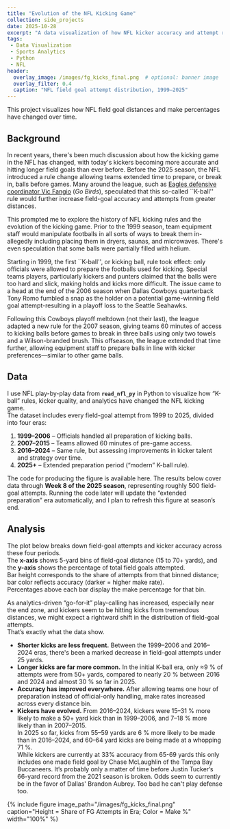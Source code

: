 ```yaml
---
title: "Evolution of the NFL Kicking Game"
collection: side_projects
date: 2025-10-28
excerpt: "A data visualization of how NFL kicker accuracy and attempt ranges have evolved over time."
tags:
 - Data Visualization
 - Sports Analytics
 - Python
 - NFL
header:
  overlay_image: /images/fg_kicks_final.png  # optional: banner image
  overlay_filter: 0.4
  caption: "NFL field goal attempt distribution, 1999–2025"
---
```


This project visualizes how NFL field goal distances and make percentages have changed over time.

## Background

In recent years, there's been much discussion about how the kicking game in the NFL has changed, with today's kickers becoming more accurate and hitting longer field goals than ever before. 
Before the 2025 season, the NFL introduced a rule change allowing teams extended time to prepare, or break in, balls before games. 
Many around the league, such as [Eagles defensive coordinator Vic Fangio](https://www.nbcsports.com/nfl/profootballtalk/rumor-mill/news/vic-fangio-new-kicking-ball-procedures-have-drastically-changed-field-goals) (*Go Birds*), speculated that this so-called ``K-ball'' rule would further increase field-goal accuracy and attempts from greater distances.

This prompted me to explore the history of NFL kicking rules and the evolution of the kicking game. Prior to the 1999 season, team equipment staff would manipulate footballs in all sorts of ways to break them in- allegedly including placing them in dryers, saunas, and microwaves. There's even speculation that some balls were partially filled with helium.

Starting in 1999, the first ``K-ball'', or kicking ball, rule took effect: only officials were allowed to prepare the footballs used for kicking. Special teams players, particularly kickers and punters claimed that the balls were too hard and slick, making holds and kicks more difficult.
The issue came to a head at the end of the 2006 season when Dallas Cowboys quarterback Tony Romo fumbled a snap as the holder on a potential game-winning field goal attempt-resulting in a playoff loss to the Seattle Seahawks.

Following this Cowboys playoff meltdown (not their last), the league adapted a new rule for the 2007 season, giving teams 60 minutes of access to kicking balls before games to break in three balls using only two towels and a Wilson-branded brush. This offseason, the league extended that time further, allowing equipment staff to prepare balls in line with kicker preferences—similar to other game balls.

## Data 

I use NFL play-by-play data from **`read_nfl_py`** in Python to visualize how “K-ball” rules, kicker quality, and analytics have changed the NFL kicking game.  
The dataset includes every field-goal attempt from 1999 to 2025, divided into four eras:

1. **1999–2006** – Officials handled all preparation of kicking balls.  
2. **2007–2015** – Teams allowed 60 minutes of pre-game access.  
3. **2016–2024** – Same rule, but assessing improvements in kicker talent and strategy over time.  
4. **2025+** – Extended preparation period (“modern” K-ball rule).

The code for producing the figure is available here. The results below cover data through **Week 8 of the 2025 season**, representing roughly 500 field-goal attempts. Running the code later will update the “extended preparation” era automatically, and I plan to refresh this figure at season’s end.

## Analysis

The plot below breaks down field-goal attempts and kicker accuracy across these four periods.  
The **x-axis** shows 5-yard bins of field-goal distance (15 to 70+ yards), and the **y-axis** shows the percentage of total field goals attempted.  
Bar height corresponds to the share of attempts from that binned distance; bar color reflects accuracy (darker = higher make rate).  
Percentages above each bar display the make percentage for that bin.

As analytics-driven “go-for-it” play-calling has increased, especially near the end zone, and kickers seem to be hitting kicks from tremendous distances, we might expect a rightward shift in the distribution of field-goal attempts.  
That’s exactly what the data show.

- **Shorter kicks are less frequent.** Between the 1999–2006 and 2016–2024 eras, there's been a marked decrease in field-goal attempts under 25 yards.  
- **Longer kicks are far more common.** In the initial K-ball era, only ≈9 % of attempts were from 50+ yards, compared to nearly 20 % between 2016 and 2024 and almost 30 % so far in 2025.  
- **Accuracy has improved everywhere.** After allowing teams one hour of preparation instead of official-only handling, make rates increased across every distance bin.  
- **Kickers have evolved.** From 2016–2024, kickers were 15–31 % more likely to make a 50+ yard kick than in 1999–2006, and 7–18 % more likely than in 2007–2015.  
  In 2025 so far, kicks from 55–59 yards are 6 % more likely to be made than in 2016–2024, and 60–64 yard kicks are being made at a whopping 71 %.  
  While kickers are currently at 33% accuracy from 65-69 yards this only includes one made field goal by Chase McLaughlin of the Tampa Bay Buccaneers.
  It’s probably only a matter of time before Justin Tucker’s 66-yard record from the 2021 season is broken. Odds seem to currently be in the favor of Dallas' Brandon Aubrey. Too bad he can't play defense too. 
  

{% include figure image_path="/images/fg_kicks_final.png" caption="Height = Share of FG Attempts in Era; Color = Make %" width="100%" %}



